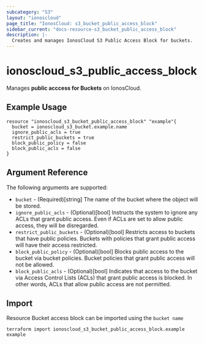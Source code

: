```yaml
---
subcategory: "S3"
layout: "ionoscloud"
page_title: "IonosCloud: s3_bucket_public_access_block"
sidebar_current: "docs-resource-s3_bucket_public_access_block"
description: |-
  Creates and manages IonosCloud S3 Public Access Block for buckets.
---
```


# ionoscloud_s3_public_access_block

Manages **public acccess for Buckets** on IonosCloud.

## Example Usage

```hcl
resource "ionoscloud_s3_bucket_public_access_block" "example"{
  bucket = ionoscloud_s3_bucket.example.name
  ignore_public_acls = true
  restrict_public_buckets = true
  block_public_policy = false
  block_public_acls = false
}

```

## Argument Reference

The following arguments are supported:

- `bucket` - (Required)[string] The name of the bucket where the object will be stored.
- `ignore_public_acls` - (Optional)[bool] Instructs the system to ignore any ACLs that grant public access. Even if ACLs are set to allow public access, they will be disregarded.
- `restrict_public_buckets` - (Optional)[bool] Restricts access to buckets that have public policies. Buckets with policies that grant public access will have their access restricted.
- `block_public_policy` - (Optional)[bool] Blocks public access to the bucket via bucket policies. Bucket policies that grant public access will not be allowed.
- `block_public_acls` - (Optional)[bool] Indicates that access to the bucket via Access Control Lists (ACLs) that grant public access is blocked. In other words, ACLs that allow public access are not permitted.
## Import

Resource Bucket access block can be imported using the `bucket name`

```shell
terraform import ionoscloud_s3_bucket_public_access_block.example example
```